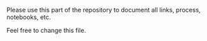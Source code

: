 Please use this part of the repository to document all links, process, notebooks, etc.

Feel free to change this file.